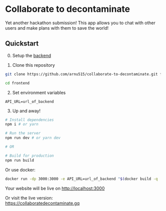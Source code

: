 # Collaborate to decontaminate

Yet another hackathon submission! This app allows you to chat with other users and make plans with them to save the world!

## Quickstart

0. Setup the [backend](https://github.com/arnu515/collaborate-to-decontaminate-backend.git)

1. Clone this repository

```bash
git clone https://github.com/arnu515/collaborate-to-decontaminate.git frontend

cd frontend
```

2. Set environment variables

```
API_URL=url_of_backend
```

3. Up and away!

```bash
# Install dependencies
npm i # or yarn

# Run the server
npm run dev # or yarn dev

# OR

# Build for production
npm run build
```

Or use docker:

```bash
docker run -dp 3000:3000 -e API_URL=url_of_backend "$(docker build -q .)"
```

Your website will be live on <http://localhost:3000>

Or visit the live version:  
<https://collaboratedecontaminate.gq>
